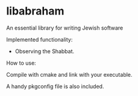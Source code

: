 # libabraham
An essential library for writing Jewish software

Implemented functionality: 

* Observing the Shabbat. 

How to use: 

Compile with cmake and link with your executable.

A handy pkgconfig file is also included.

